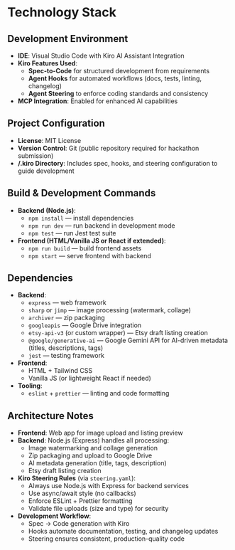 # Technology Stack

## Development Environment
- **IDE**: Visual Studio Code with Kiro AI Assistant Integration
- **Kiro Features Used**:
  - **Spec-to-Code** for structured development from requirements
  - **Agent Hooks** for automated workflows (docs, tests, linting, changelog)
  - **Agent Steering** to enforce coding standards and consistency
- **MCP Integration**: Enabled for enhanced AI capabilities

## Project Configuration
- **License**: MIT License
- **Version Control**: Git (public repository required for hackathon submission)
- **/.kiro Directory**: Includes spec, hooks, and steering configuration to guide development

## Build & Development Commands
- **Backend (Node.js)**:
  - `npm install` — install dependencies
  - `npm run dev` — run backend in development mode
  - `npm test` — run Jest test suite
- **Frontend (HTML/Vanilla JS or React if extended)**:
  - `npm run build` — build frontend assets
  - `npm start` — serve frontend with backend

## Dependencies
- **Backend**:
  - `express` — web framework
  - `sharp` or `jimp` — image processing (watermark, collage)
  - `archiver` — zip packaging
  - `googleapis` — Google Drive integration
  - `etsy-api-v3` (or custom wrapper) — Etsy draft listing creation
  - `@google/generative-ai` — Google Gemini API for AI-driven metadata (titles, descriptions, tags)
  - `jest` — testing framework
- **Frontend**:
  - HTML + Tailwind CSS 
  - Vanilla JS (or lightweight React if needed)
- **Tooling**:
  - `eslint` + `prettier` — linting and code formatting

## Architecture Notes
- **Frontend**: Web app for image upload and listing preview
- **Backend**: Node.js (Express) handles all processing:
  - Image watermarking and collage generation
  - Zip packaging and upload to Google Drive
  - AI metadata generation (title, tags, description)
  - Etsy draft listing creation
- **Kiro Steering Rules** (via `steering.yaml`):
  - Always use Node.js with Express for backend services
  - Use async/await style (no callbacks)
  - Enforce ESLint + Prettier formatting
  - Validate file uploads (size and type) for security
- **Development Workflow**:
  - Spec → Code generation with Kiro
  - Hooks automate documentation, testing, and changelog updates
  - Steering ensures consistent, production-quality code
